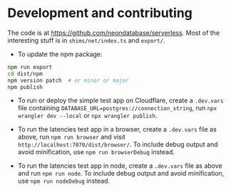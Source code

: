 # Development and contributing

The code is at https://github.com/neondatabase/serverless. Most of the interesting stuff is in `shims/net/index.ts` and `export/`.

* To update the npm package:

```bash
npm run export
cd dist/npm
npm version patch  # or minor or major
npm publish
```

* To run or deploy the simple test app on Cloudflare, create a `.dev.vars` file containing `DATABASE_URL=postgres://connection_string`, run `npx wrangler dev --local` or `npx wrangler publish`.

* To run the latencies test app in a browser, create a `.dev.vars` file as above, run `npm run browser` and visit `http://localhost:7070/dist/browser/`. To include debug output and avoid minification, use `npm run browserDebug` instead.

* To run the latencies test app in node, create a `.dev.vars` file as above and run `npm run node`. To include debug output and avoid minification, use `npm run nodeDebug` instead.
